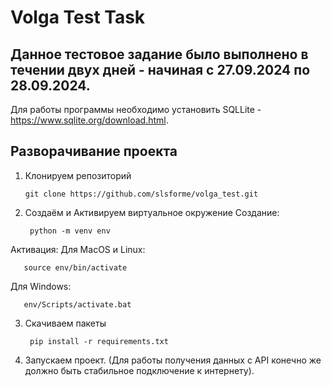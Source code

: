 # Volga Test Task
## Данное тестовое задание было выполнено в течении двух дней - начиная c 27.09.2024 по 28.09.2024.

Для работы программы необходимо установить SQLLite - https://www.sqlite.org/download.html.

## Разворачивание проекта
1. Клонируем репозиторий

       git clone https://github.com/slsforme/volga_test.git
2. Создаём и Активируем виртуальное окружение
Создание:

        python -m venv env
Активация:
  Для MacOS и Linux:

       source env/bin/activate
  Для Windows:
  
       env/Scripts/activate.bat
3. Скачиваем пакеты

        pip install -r requirements.txt
4. Запускаем проект. (Для работы получения данных с API конечно же должно быть стабильное подключение к интернету).
